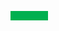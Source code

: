 ![Green Box](/Media/greenbox.png)![Green Box](/Media/greenbox.png)![Green Box](/Media/greenbox.png)![Green Box](/Media/greenbox.png)